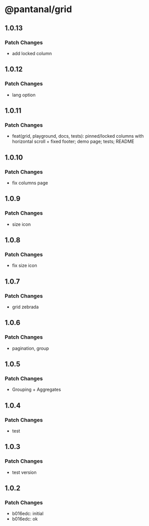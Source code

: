 # @pantanal/grid

## 1.0.13

### Patch Changes

- add locked column

## 1.0.12

### Patch Changes

- lang option

## 1.0.11

### Patch Changes

- feat(grid, playground, docs, tests): pinned/locked columns with horizontal scroll + fixed footer; demo page; tests; README

## 1.0.10

### Patch Changes

- fix columns page

## 1.0.9

### Patch Changes

- size icon

## 1.0.8

### Patch Changes

- fix size icon

## 1.0.7

### Patch Changes

- grid zebrada

## 1.0.6

### Patch Changes

- pagination, group

## 1.0.5

### Patch Changes

- Grouping + Aggregates

## 1.0.4

### Patch Changes

- test

## 1.0.3

### Patch Changes

- test version

## 1.0.2

### Patch Changes

- b016edc: initial
- b016edc: ok
